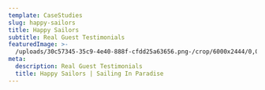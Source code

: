 ```yaml
---
template: CaseStudies
slug: happy-sailors
title: Happy Sailors
subtitle: Real Guest Testimonials
featuredImage: >-
  /uploads/30c57345-35c9-4e40-888f-cfdd25a63656.png-/crop/6000x2444/0,0/-/preview/
meta:
  description: Real Guest Testimonials
  title: Happy Sailors | Sailing In Paradise
---
```


